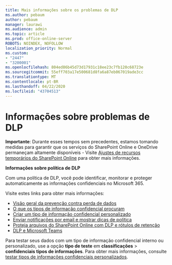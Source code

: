 ```yaml
---
title: Mais informações sobre os problemas de DLP
ms.author: pebaum
author: pebaum
manager: laurawi
ms.audience: admin
ms.topic: article
ms.prod: office-online-server
ROBOTS: NOINDEX, NOFOLLOW
localization_priority: Normal
ms.custom:
- "2447"
- "3200001"
ms.openlocfilehash: 804ed86b45d73d17931c18ee23c7fb120c68723e
ms.sourcegitcommit: 55eff703a17e500681d8fa6a87eb067019ade3cc
ms.translationtype: MT
ms.contentlocale: pt-BR
ms.lasthandoff: 04/22/2020
ms.locfileid: "43704513"
---
```

# <a name="information-about-dlp-issues"></a>Informações sobre problemas de DLP

**Importante**: Durante esses tempos sem precedentes, estamos tomando medidas para garantir que os serviços do SharePoint Online e OneDrive permaneçam altamente disponíveis - Visite [Ajustes de recursos temporários do SharePoint Online](https://aka.ms/ODSPAdjustments) para obter mais informações.

**Informações sobre política de DLP**

Com uma política de DLP, você pode identificar, monitorar e proteger automaticamente as informações confidenciais no Microsoft 365.

Visite estes links para obter mais informações:

- [Visão geral da prevenção contra perda de dados](https://docs.microsoft.com/office365/securitycompliance/data-loss-prevention-policies)
- [O que os tipos de informação confidencial procuram](https://docs.microsoft.com/office365/securitycompliance/what-the-sensitive-information-types-look-for)
- [Criar um tipo de informação confidencial personalizado](https://docs.microsoft.com/office365/securitycompliance/create-a-custom-sensitive-information-type)
- [Enviar notificações por email e mostrar dicas de política](https://docs.microsoft.com/office365/securitycompliance/use-notifications-and-policy-tips)
- [Proteja arquivos do SharePoint Online com DLP e rótulos de retenção](https://docs.microsoft.com/office365/securitycompliance/protect-sharepoint-online-files-with-office-365-labels-and-dlp)
- [DLP e Microsoft Teams](https://docs.microsoft.com/office365/securitycompliance/dlp-microsoft-teams)

Para testar seus dados com um tipo de informação confidencial interno ou personalizado, use a opção **tipo de teste** em **classificações** > **confidenciais tipos de informações**. Para obter mais informações, consulte [testar tipos de informações confidenciais personalizados](https://docs.microsoft.com/office365/securitycompliance/create-a-custom-sensitive-information-type#test-custom-sensitive-information-types-in-the-security--compliance-center).